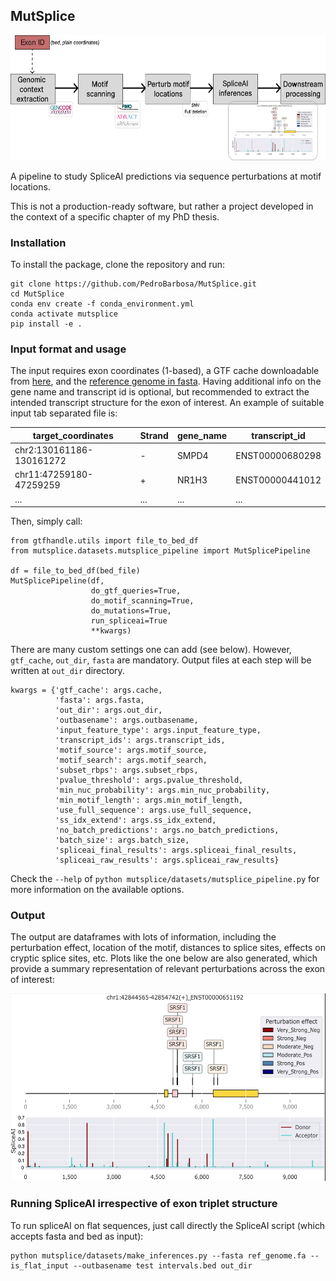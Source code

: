 ## MutSplice

<img src="mutsplice/readme_images/mutsplice_scheme.png" height="200"/>

A pipeline to study SpliceAI predictions via sequence perturbations at motif locations.

This is not a production-ready software, but rather a project developed in the context of a specific chapter of my PhD thesis.

### Installation

To install the package, clone the repository and run:

```
git clone https://github.com/PedroBarbosa/MutSplice.git
cd MutSplice
conda env create -f conda_environment.yml
conda activate mutsplice
pip install -e .
```

### Input format and usage

The input requires exon coordinates (1-based), a GTF cache downloadable from [here](https://app.box.com/s/zxok51g9zhsrc0l5hqpbvskxfh27t5se), and the [reference genome in fasta](https://ftp.ebi.ac.uk/pub/databases/gencode/Gencode_human/release_45/GRCh38.primary_assembly.genome.fa.gz). Having additional info on the gene name and transcript id is optional, but recommended to extract the intended transcript structure for the exon of interest. An example of suitable input tab separated file is:


| target_coordinates       | Strand | gene_name | transcript_id   |
|--------------------------|--------|-----------|-----------------|
| chr2:130161186-130161272 | -      | SMPD4     | ENST00000680298 |
| chr11:47259180-47259259  | +      | NR1H3     | ENST00000441012 |
|      ...                 | ...    | ...       | ...             |


Then, simply call:

```
from gtfhandle.utils import file_to_bed_df
from mutsplice.datasets.mutsplice_pipeline import MutSplicePipeline

df = file_to_bed_df(bed_file)
MutSplicePipeline(df,
                  do_gtf_queries=True,
                  do_motif_scanning=True,
                  do_mutations=True,
                  run_spliceai=True
                  **kwargs)
```

There are many custom settings one can add (see below). However, `gtf_cache`, `out_dir`, `fasta` are mandatory. Output files at each step will be written at `out_dir` directory. 

```
kwargs = {'gtf_cache': args.cache,
          'fasta': args.fasta,
          'out_dir': args.out_dir,
          'outbasename': args.outbasename,
          'input_feature_type': args.input_feature_type,
          'transcript_ids': args.transcript_ids,
          'motif_source': args.motif_source,
          'motif_search': args.motif_search,
          'subset_rbps': args.subset_rbps,
          'pvalue_threshold': args.pvalue_threshold,
          'min_nuc_probability': args.min_nuc_probability,
          'min_motif_length': args.min_motif_length,
          'use_full_sequence': args.use_full_sequence,
          'ss_idx_extend': args.ss_idx_extend,
          'no_batch_predictions': args.no_batch_predictions,
          'batch_size': args.batch_size,
          'spliceai_final_results': args.spliceai_final_results,
          'spliceai_raw_results': args.spliceai_raw_results}
```

Check the `--help` of `python mutsplice/datasets/mutsplice_pipeline.py` for more information on the available options.

### Output

The output are dataframes with lots of information, including the perturbation effect, location of the motif, distances to splice sites, effects on cryptic splice sites, etc. Plots like the one below are also generated, which provide a summary representation of relevant perturbations across the exon of interest:

<img src="mutsplice/readme_images/mutsplice_out.png" height="300"/>

### Running SpliceAI irrespective of exon triplet structure

To run spliceAI on flat sequences, just call directly the SpliceAI script (which accepts fasta and bed as input):

```
python mutsplice/datasets/make_inferences.py --fasta ref_genome.fa --is_flat_input --outbasename test intervals.bed out_dir
```
